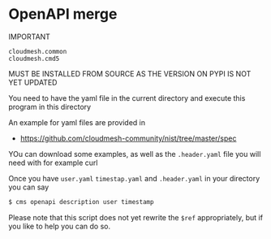 OpenAPI merge
=============

IMPORTANT

```
cloudmesh.common  
cloudmesh.cmd5
```

MUST BE INSTALLED FROM SOURCE AS THE VERSION ON PYPI IS NOT YET UPDATED


You need to have the yaml file in the current directory and execute this program in this directory

An example for yaml files are provided in 

* <https://github.com/cloudmesh-community/nist/tree/master/spec>

YOu can download some examples, as well as the `.header.yaml` file you will need with for example curl 

Once you have `user.yaml` `timestap.yaml` and `.header.yaml` in your directory you can say

```bash
$ cms openapi description user timestamp
```

Please note that this script does not yet rewrite the `$ref` appropriately, but if you like to help you can do so.

